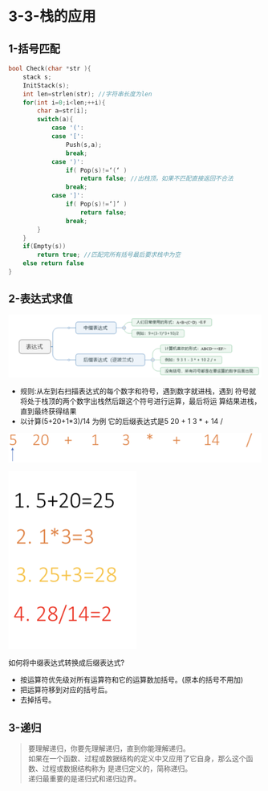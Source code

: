 # 3-3-栈的应用

## 1-括号匹配

```c
bool Check(char *str ){
    stack s;
    InitStack(s);
    int len=strlen(str); //字符串长度为len 
    for(int i=0;i<len;++i){
        char a=str[i]; 
        switch(a){
            case '(': 
            case '[':
                Push(s,a);
                break; 
            case ')':
                if( Pop(s)!=‘(‘ ) 
                    return false; //出栈顶。如果不匹配直接返回不合法
                break; 
            case ']':
                if( Pop(s)!=‘]’ ) 
                    return false;
                break; 
        }
    }
    if(Empty(s)) 
        return true; //匹配完所有括号最后要求栈中为空
    else return false
}
```

## 2-表达式求值

![](../../.gitbook/assets/image%20%2862%29.png)



* 规则:从左到右扫描表达式的每个数字和符号，遇到数字就进栈，遇到 符号就将处于栈顶的两个数字出栈然后跟这个符号进行运算，最后将运 算结果进栈，直到最终获得结果
* 以计算\(5+20+1\*3\)/14 为例 它的后缀表达式是5 20 + 1 3 \* + 14 /

![](../../.gitbook/assets/image%20%283%29.png)



![](../../.gitbook/assets/image%20%2834%29.png)

如何将中缀表达式转换成后缀表达式?



* 按运算符优先级对所有运算符和它的运算数加括号。\(原本的括号不用加\)
* 把运算符移到对应的括号后。
* 去掉括号。

## 3-递归

> 要理解递归，你要先理解递归，直到你能理解递归。   
> 如果在一个函数、过程或数据结构的定义中又应用了它自身，那么这个函数、过程或数据结构称为 是递归定义的，简称递归。  
> 递归最重要的是递归式和递归边界。



